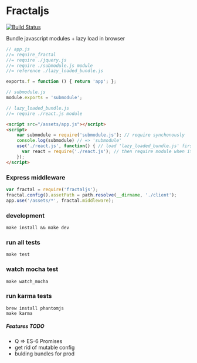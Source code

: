 Fractaljs
=============
[![Build Status](https://travis-ci.org/dmitriiabramov/fractaljs.svg?branch=master)](https://travis-ci.org/dmitriiabramov/fractaljs)

Bundle javascript modules + lazy load in browser

```javascript
// app.js
//= require_fractal
//= require ./jquery.js
//= require ./submodule.js module
//= reference ./lazy_loaded_bundle.js

exports.f = function () { return 'app'; };
```

```javascript
// submodule.js
module.exports = 'submodule';
```

```javascript
// lazy_loaded_bundle.js
//= require ./react.js module
```



```html
<script src="/assets/app.js"></script>
<script>
    var submodule = require('submodule.js'); // require synchonously
    console.log(submodule) // => 'submodule'
    use('./react.js', function() { // load 'lazy_loaded_bundle.js' first
      var react = require('./react.js'); // then require module when it's available
    });
</script>
```

### Express middleware
```javascript
var fractal = require('fractaljs');
fractal.config().assetPath = path.resolve(__dirname, './client');
app.use('/assets/*', fractal.middleware);
```


### development
```shell
make install && make dev
```

### run all tests
```shell
make test
```

### watch mocha test
```shell
make watch_mocha
```

### run karma tests
```shell
brew install phantomjs
make karma
```

##### Features TODO
- Q => ES-6 Promises
- get rid of mutable config
- bulding bundles for prod
